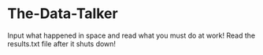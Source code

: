 # The-Data-Talker
Input what happened in space and read what you must do at work!
Read the results.txt file after it shuts down!
